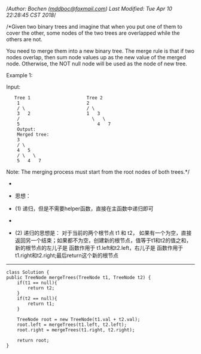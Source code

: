 /*Author: Bochen (mddboc@foxmail.com)
Last Modified: Tue Apr 10 22:28:45 CST 2018*/

/*Given two binary trees and imagine that when you put one of them to cover the other, some nodes of the two trees are overlapped while the others are not.

 You need to merge them into a new binary tree. The merge rule is that if two nodes overlap, then sum node values up as the new value of the merged node. Otherwise, the NOT null node will be used as the node of new tree.

  Example 1:

  Input:

       Tree 1                     Tree 2
        1                         2
        / \                       / \
        3   2                     1   3
        /                           \   \
        5                             4   7
        Output:
        Merged tree:
        3
        / \
        4   5
        / \   \
        5   4   7

 Note: The merging process must start from the root nodes of both trees.*/


 
* 
* 思想：

* (1) 递归，但是不需要helper函数，直接在主函数中递归即可
*
* (2) 递归的思想是： 对于当前的两个根节点 t1 和 t2， 如果有一个为空，直接返回另一个结束；如果都不为空，创建新的根节点，值等于t1和t2的值之和，新的根节点的左儿子是 函数作用于 t1.left和t2.left，右儿子是 函数作用于 t1.right和t2.right;最后return这个新的根节点

------

    class Solution {
    public TreeNode mergeTrees(TreeNode t1, TreeNode t2) {
        if(t1 == null){
            return t2;
        }
        if(t2 == null){
            return t1;
        }
        
        TreeNode root = new TreeNode(t1.val + t2.val);
        root.left = mergeTrees(t1.left, t2.left);
        root.right = mergeTrees(t1.right, t2.right);
        
        return root;
    }
